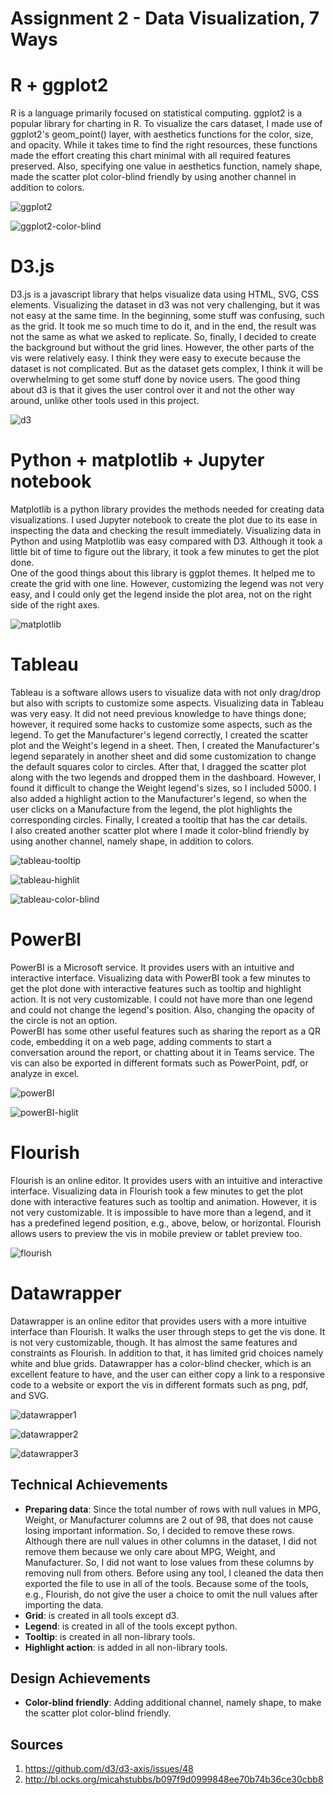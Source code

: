 Assignment 2 - Data Visualization, 7 Ways  
===


# R + ggplot2

R is a language primarily focused on statistical computing. ggplot2 is a popular library for charting in R. To visualize the cars dataset, 
I made use of ggplot2's geom_point() layer, with aesthetics functions for the color, size, and opacity. While it takes time to find the right 
resources, these functions made the effort creating this chart minimal with all required features preserved. Also, specifying one value in 
aesthetics function, namely shape, made the scatter plot color-blind friendly by using another channel in addition to colors.	

![ggplot2](img/r-ggplot2.png)

![ggplot2-color-blind](img/r-color-blind.png)


# D3.js	

D3.js is a javascript library that helps visualize data using HTML, SVG, CSS elements.
Visualizing the dataset in d3 was not very challenging, but it was not easy at the same time. In the beginning, some stuff was confusing,
such as the grid. It took me so much time to do it, and in the end, the result was not the same as what we asked to replicate. So, finally, 
I decided to create the background but without the grid lines. However, the other parts of the vis were relatively easy. I think they were easy
to execute because the dataset is not complicated. But as the dataset gets complex, I think it will be overwhelming to get some stuff done by
novice users.
The good thing about d3 is that it gives the user control over it and not the other way around, unlike other tools used in this project.

![d3](img/d3.png)


# Python + matplotlib + Jupyter notebook

Matplotlib is a python library provides the methods needed for creating data visualizations.
I used Jupyter notebook to create the plot due to its ease in inspecting the data and checking the result immediately.
Visualizing data in Python and using Matplotlib was easy compared with D3. Although it took a little bit of time to figure out
the library, it took a few minutes to get the plot done.		
One of the good things about this library is ggplot themes. It helped me to create the grid with one line. However, customizing the legend
was not very easy, and I could only get the legend inside the plot area, not on the right side of the right axes.

![matplotlib](img/python-matplotlib.png)


# Tableau

Tableau is a software allows users to visualize data with not only drag/drop but also with scripts to customize some aspects.
Visualizing data in Tableau was very easy. It did not need previous knowledge to have things done; however, it required some hacks to customize
some aspects, such as the legend. To get the Manufacturer's legend correctly, I created the scatter plot and the Weight's legend in a sheet.
Then, I created the Manufacturer's legend separately in another sheet and did some customization to change the default squares color to circles.
After that, I dragged the scatter plot along with the two legends and dropped them in the dashboard. However, I found it difficult to change
the Weight legend's sizes, so I included 5000. I also added a highlight action to the Manufacturer's legend, so when the user clicks on 
a Manufacture from the legend, the plot highlights the corresponding circles. Finally, I created a tooltip that has the car details.				
I also created another scatter plot where I made it color-blind friendly by using another channel, namely shape, in addition to colors.

![tableau-tooltip](img/Tableua-tooltip.png)

![tableau-highlit](img/Tableua-highlight-action.png)

![tableau-color-blind](img/Tableau-color-blind-friendly.png)



# PowerBI

PowerBI is a Microsoft service. It provides users with an intuitive and interactive interface.
Visualizing data with PowerBI took a few minutes to get the plot done with interactive features such as tooltip and highlight action.
It is not very customizable. I could not have more than one legend and could not change the legend's position.
Also, changing the opacity of the circle is not an option.				
PowerBI has some other useful features such as sharing the report as a QR code, embedding it on a web page, adding comments to start 
a conversation around the report, or chatting about it in Teams service. The vis can also be exported in different formats such as PowerPoint,
pdf, or analyze in excel.

![powerBI](img/powerBI-tooltip.png)

![powerBI-higlit](img/powerBI-hilight-action.png)


# Flourish

Flourish is an online editor. It provides users with an intuitive and interactive interface.
Visualizing data in Flourish took a few minutes to get the plot done with interactive features such as tooltip and animation. However, 
it is not very customizable. It is impossible to have more than a legend, and it has a predefined legend position, e.g., above, below, 
or horizontal. Flourish allows users to preview the vis in mobile preview or tablet preview too. 

![flourish](img/flourish-tooltip.png)


# Datawrapper

Datawrapper is an online editor that provides users with a more intuitive interface than Flourish. It walks the user through 
steps to get the vis done. It is not very customizable, though. It has almost the same features and constraints as Flourish. 
In addition to that, it has limited grid choices namely white and blue grids.
Datawrapper has a color-blind checker, which is an excellent feature to have, and the user can either copy a link to a responsive code 
to a website or export the vis in different formats such as png, pdf, and SVG.

![datawrapper1](img/datawrapper-4.png)

![datawrapper2](img/datawrapper-5.png)

![datawrapper3](img/datawrapper-6.png)


## Technical Achievements

- **Preparing data**: Since the total number of rows with null values in MPG, Weight, or Manufacturer columns are 2 out of 98,
that does not cause losing important information. So, I decided to remove these rows. 
Although there are null values in other columns in the dataset, I did not remove them because we only care about MPG, Weight, 
and Manufacturer. So, I did not want to lose values from these columns by removing null from others.
Before using any tool, I cleaned the data then exported the file to use in all of the tools. Because some of the tools, e.g., Flourish, 
do not give the user a choice to omit the null values after importing the data.
- **Grid**: is created in all tools except d3.
- **Legend**: is created in all of the tools except python.	
- **Tooltip**: is created in all non-library tools.
- **Highlight action**: is added in all non-library tools.


## Design Achievements

- **Color-blind friendly**: Adding additional channel, namely shape, to make the scatter plot color-blind friendly. 


## Sources

1. https://github.com/d3/d3-axis/issues/48
2. http://bl.ocks.org/micahstubbs/b097f9d0999848ee70b74b36ce30cbb8

